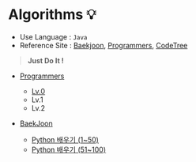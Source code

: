 # Algorithms 💡

+ Use Language : `Java` 
+ Reference Site : [Baekjoon](https://www.acmicpc.net/), [Programmers](https://programmers.co.kr/), [CodeTree](https://www.codetree.ai/missions)

> **Just Do It !**

+ <a href="https://github.com/DevJaepaL/Algorithms/tree/main/Programmers">Programmers</a>
    + <a href="https://github.com/DevJaepaL/Algorithms/tree/main/Programmers/src/Programmers_Lv0">Lv.0</a>
    + Lv.1
    + Lv.2


+ [BaekJoon](https://github.com/DevJaepaL/Algorithms/tree/main/BaekJoon)
  + [Python 배우기 (1~50)](https://github.com/DevJaepaL/Algorithms/tree/main/BaekJoon/src/PythonSeries1)
  + [Python 배우기 (51~100)](https://github.com/DevJaepaL/Algorithms/tree/main/BaekJoon/src/PythonSeries2)


